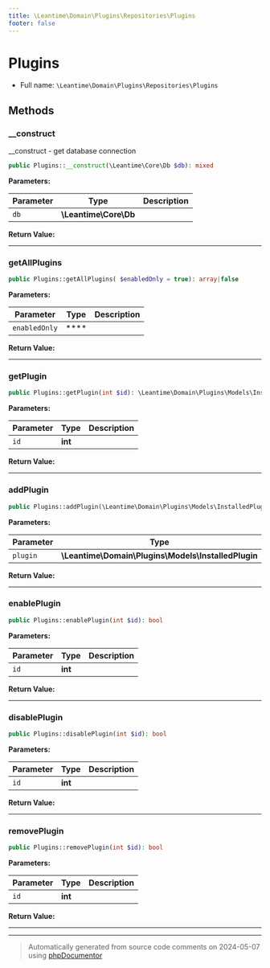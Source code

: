 ```yaml
---
title: \Leantime\Domain\Plugins\Repositories\Plugins
footer: false
---
```


# Plugins





* Full name: `\Leantime\Domain\Plugins\Repositories\Plugins`



## Methods

### __construct

__construct - get database connection

```php
public Plugins::__construct(\Leantime\Core\Db $db): mixed
```








**Parameters:**

| Parameter | Type | Description |
|-----------|------|-------------|
| `db` | **\Leantime\Core\Db** |  |


**Return Value:**





---
### getAllPlugins



```php
public Plugins::getAllPlugins( $enabledOnly = true): array|false
```








**Parameters:**

| Parameter | Type | Description |
|-----------|------|-------------|
| `enabledOnly` | **** |  |


**Return Value:**





---
### getPlugin



```php
public Plugins::getPlugin(int $id): \Leantime\Domain\Plugins\Models\InstalledPlugin|false
```








**Parameters:**

| Parameter | Type | Description |
|-----------|------|-------------|
| `id` | **int** |  |


**Return Value:**





---
### addPlugin



```php
public Plugins::addPlugin(\Leantime\Domain\Plugins\Models\InstalledPlugin $plugin): false|string
```








**Parameters:**

| Parameter | Type | Description |
|-----------|------|-------------|
| `plugin` | **\Leantime\Domain\Plugins\Models\InstalledPlugin** |  |


**Return Value:**





---
### enablePlugin



```php
public Plugins::enablePlugin(int $id): bool
```








**Parameters:**

| Parameter | Type | Description |
|-----------|------|-------------|
| `id` | **int** |  |


**Return Value:**





---
### disablePlugin



```php
public Plugins::disablePlugin(int $id): bool
```








**Parameters:**

| Parameter | Type | Description |
|-----------|------|-------------|
| `id` | **int** |  |


**Return Value:**





---
### removePlugin



```php
public Plugins::removePlugin(int $id): bool
```








**Parameters:**

| Parameter | Type | Description |
|-----------|------|-------------|
| `id` | **int** |  |


**Return Value:**





---


---
> Automatically generated from source code comments on 2024-05-07 using [phpDocumentor](http://www.phpdoc.org/)
